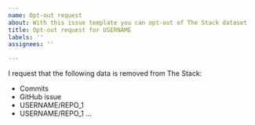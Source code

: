 ```yaml
---
name: Opt-out request
about: With this issue template you can opt-out of The Stack dataset
title: Opt-out request for USERNAME
labels: ''
assignees: ''

---
```


I request that the following data is removed from The Stack:

 - Commits
 - GitHub issue
 - USERNAME/REPO_1
 - USERNAME/REPO_1
...
